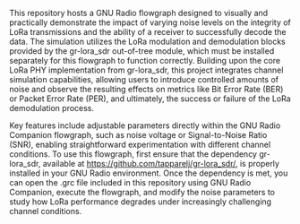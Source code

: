 This repository hosts a GNU Radio flowgraph designed to visually and practically demonstrate the impact of varying noise levels on the integrity of LoRa transmissions and the ability of a receiver to successfully decode the data.
The simulation utilizes the LoRa modulation and demodulation blocks provided by the gr-lora_sdr out-of-tree module, which must be installed separately for this flowgraph to function correctly. Building upon the core LoRa PHY
implementation from gr-lora_sdr, this project integrates channel simulation capabilities, allowing users to introduce controlled amounts of noise and observe the resulting effects on metrics like Bit Error Rate (BER) or
Packet Error Rate (PER), and ultimately, the success or failure of the LoRa demodulation process.

Key features include adjustable parameters directly within the GNU Radio Companion flowgraph, such as noise voltage or Signal-to-Noise Ratio (SNR), enabling straightforward experimentation with different channel conditions.
To use this flowgraph, first ensure that the dependency gr-lora_sdr, available at https://github.com/tapparelj/gr-lora_sdr/, is properly installed in your GNU Radio environment. Once the dependency is met, you can open the
.grc file included in this repository using GNU Radio Companion, execute the flowgraph, and modify the noise parameters to study how LoRa performance degrades under increasingly challenging channel conditions.
